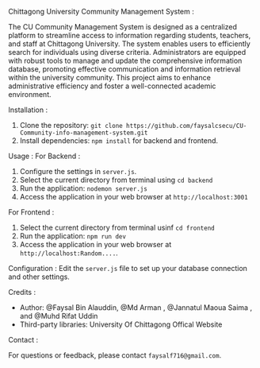 Chittagong University Community Management System :

The CU Community Management System is designed as a centralized platform to streamline access to information regarding students,
teachers, and staff at Chittagong University. The system enables users
to efficiently search for individuals using diverse criteria. Administrators are equipped with robust tools to manage and update the comprehensive information database, promoting effective communication and
information retrieval within the university community. This project
aims to enhance administrative efficiency and foster a well-connected
academic environment.

Installation :
1. Clone the repository: `git clone https://github.com/faysalcsecu/CU-Community-info-management-system.git`
2. Install dependencies: `npm install` for backend and frontend.

Usage :
For Backend :

1. Configure the settings in `server.js`.
2. Select the current directory from terminal using `cd backend`
2. Run the application: `nodemon server.js`
3. Access the application in your web browser at `http://localhost:3001`

For Frontend :

1. Select the current directory from terminal usinf `cd frontend`
2. Run the application: `npm run dev`
3. Access the application in your web browser at `http://localhost:Random....`.


Configuration :
Edit the `server.js` file to set up your database connection and other settings.

Credits :

- Author: @Faysal Bin Alauddin, @Md Arman , @Jannatul Maoua Saima , and @Muhd Rifat Uddin 
- Third-party libraries: University Of Chittagong Offical Website

Contact :

For questions or feedback, please contact `faysalf716@gmail.com`.
